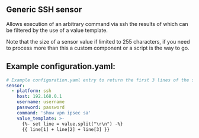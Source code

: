 ## Generic SSH sensor

Allows execution of an arbitrary command via ssh the results of which can be filtered by the use of a value template.

Note that the size of a sensor value if limited to 255 characters, if you need to process more than this a custom component or a script is the way to go.

## Example configuration.yaml:

```yaml
# Example configuration.yaml entry to return the first 3 lines of the specified command
sensor:
  - platform: ssh
    host: 192.168.0.1
    username: username
    password: password
    command: 'show vpn ipsec sa'
    value_template: >-
      {%- set line = value.split("\r\n") -%}
      {{ line[1] + line[2] + line[3] }}
```
